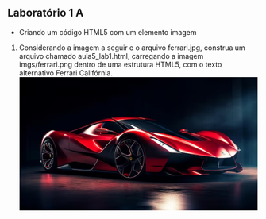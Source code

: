 ## Laboratório 1 A  
- Criando um código HTML5 com um elemento imagem
1.  Considerando  a  imagem  a  seguir  e  o  arquivo  ferrari.jpg,  construa  um  arquivo  chamado  aula5_lab1.html, carregando a imagem imgs/ferrari.png dentro de uma estrutura HTML5, com o texto alternativo Ferrari Califórnia.
![imagem aula05](../imgs/ferrari.png)